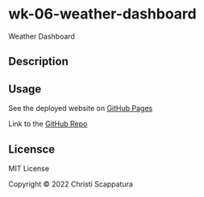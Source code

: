 # wk-06-weather-dashboard
Weather Dashboard 

## Description


## Usage

See the deployed website on [GitHub Pages](https://jazzberriess.github.io/wk-06-weather-dashboard/)

Link to the [GitHub Repo](https://github.com/jazzberriess/wk-06-weather-dashboard)


## Licensce 

MIT License

Copyright © 2022 Christi Scappatura